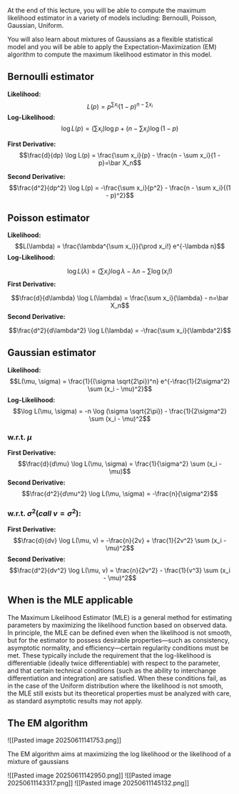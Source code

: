 At the end of this lecture, you will be able to compute the maximum likelihood estimator in a variety of models including: Bernoulli, Poisson, Gaussian, Uniform.

You will also learn about mixtures of Gaussians as a flexible statistical model and you will be able to apply the Expectation-Maximization (EM) algorithm to compute the maximum likelihood estimator in this model.

## Bernoulli estimator

**Likelihood:**
$$L(p) = p^{\sum x_i}(1-p)^{n-\sum x_i}$$
**Log-Likelihood:**
$$\log L(p) = \left( \sum x_i \right) \log p + \left( n - \sum x_i \right) \log(1 - p)$$

**First Derivative:**
$$\frac{d}{dp} \log L(p) = \frac{\sum x_i}{p} - \frac{n - \sum x_i}{1 - p}=\bar X_n$$

**Second Derivative:**
$$\frac{d^2}{dp^2} \log L(p) = -\frac{\sum x_i}{p^2} - \frac{n - \sum x_i}{(1 - p)^2}$$
## Poisson estimator

**Likelihood:**
$$L(\lambda) = \frac{\lambda^{\sum x_i}}{\prod x_i!} e^{-\lambda n}$$
**Log-Likelihood:**

$$\log L(\lambda) = \left( \sum x_i \right) \log \lambda - \lambda n - \sum \log (x_i!)$$
**First Derivative:**

$$\frac{d}{d\lambda} \log L(\lambda) = \frac{\sum x_i}{\lambda} - n=\bar X_n$$
**Second Derivative:**

$$\frac{d^2}{d\lambda^2} \log L(\lambda) = -\frac{\sum x_i}{\lambda^2}$$
## Gaussian estimator

**Likelihood:**
$$L(\mu, \sigma) = \frac{1}{(\sigma \sqrt{2\pi})^n} e^{-\frac{1}{2\sigma^2} \sum (x_i - \mu)^2}$$
**Log-Likelihood:**
$$\log L(\mu, \sigma) = -n \log (\sigma \sqrt{2\pi}) - \frac{1}{2\sigma^2} \sum (x_i - \mu)^2$$
### **w.r.t.** $\mu$
**First Derivative:**
$$\frac{d}{d\mu} \log L(\mu, \sigma) = \frac{1}{\sigma^2} \sum (x_i - \mu)$$
**Second Derivative:**
$$\frac{d^2}{d\mu^2} \log L(\mu, \sigma) = -\frac{n}{\sigma^2}$$
### **w.r.t.** $\sigma^2(call\ v = \sigma^2)$:
**First Derivative:**
$$\frac{d}{dv} \log L(\mu, v) = -\frac{n}{2v} + \frac{1}{2v^2} \sum (x_i - \mu)^2$$
**Second Derivative:**
$$\frac{d^2}{dv^2} \log L(\mu, v) = \frac{n}{2v^2} - \frac{1}{v^3} \sum (x_i - \mu)^2$$

## When is the MLE applicable

The Maximum Likelihood Estimator (MLE) is a general method for estimating parameters by maximizing the likelihood function based on observed data. In principle, the MLE can be defined even when the likelihood is not smooth, but for the estimator to possess desirable properties—such as consistency, asymptotic normality, and efficiency—certain regularity conditions must be met. These typically include the requirement that the log-likelihood is differentiable (ideally twice differentiable) with respect to the parameter, and that certain technical conditions (such as the ability to interchange differentiation and integration) are satisfied. When these conditions fail, as in the case of the Uniform distribution where the likelihood is not smooth, the MLE still exists but its theoretical properties must be analyzed with care, as standard asymptotic results may not apply.

## The EM algorithm
![[Pasted image 20250611141753.png]]

The EM algorithm aims at maximizing the log likelihood or the likelihood of a mixture of gaussians

![[Pasted image 20250611142950.png]]
![[Pasted image 20250611143317.png]]
![[Pasted image 20250611145132.png]]
